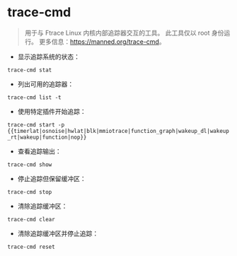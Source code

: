 # trace-cmd

> 用于与 Ftrace Linux 内核内部追踪器交互的工具。
> 此工具仅以 root 身份运行。
> 更多信息：<https://manned.org/trace-cmd>。

- 显示追踪系统的状态：

`trace-cmd stat`

- 列出可用的追踪器：

`trace-cmd list -t`

- 使用特定插件开始追踪：

`trace-cmd start -p {{timerlat|osnoise|hwlat|blk|mmiotrace|function_graph|wakeup_dl|wakeup_rt|wakeup|function|nop}}`

- 查看追踪输出：

`trace-cmd show`

- 停止追踪但保留缓冲区：

`trace-cmd stop`

- 清除追踪缓冲区：

`trace-cmd clear`

- 清除追踪缓冲区并停止追踪：

`trace-cmd reset`